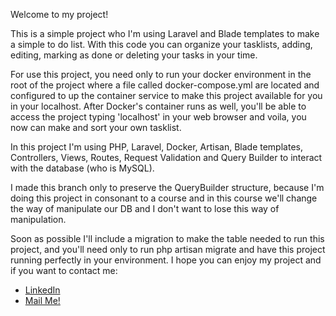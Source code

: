 Welcome to my project!

This is a simple project who I'm using Laravel and Blade templates to make a simple to do list. With this code you can organize your tasklists, adding, editing, marking as done or deleting your tasks in your time.

For use this project, you need only to run your docker environment in the root of the project where a file called docker-compose.yml are located and configured to up the container service to make this project available for you in your localhost. After Docker's container runs as well, you'll be able to access the project typing 'localhost' in your web browser and voila, you now can make and sort your own tasklist.

In this project I'm using PHP, Laravel, Docker, Artisan, Blade templates, Controllers, Views, Routes, Request Validation and Query Builder to interact with the database (who is MySQL).

I made this branch only to preserve the QueryBuilder structure, because I'm doing this project in consonant to a course and in this course we'll change the way of manipulate our DB and I don't want to lose this way of manipulation.

Soon as possible I'll include a migration to make the table needed to run this project, and you'll need only to run php artisan migrate and have this project running perfectly in your environment. I hope you can enjoy my project and if you want to contact me:

* [LinkedIn] 
* [Mail Me!] 

[LinkedIn]: <http://linkedin.com/in/devprpereira>
[Mail me!]: <mailto:tec.prpereira@gmail.com>
